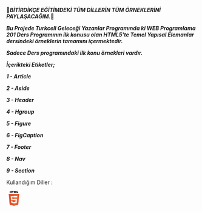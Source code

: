 🏅***BİTİRDİKÇE EĞİTİMDEKİ TÜM DİLLERİN TÜM ÖRNEKLERİNİ PAYLAŞACAĞIM.***🏅

***Bu Projede Turkcell Geleceği Yazanlar Programında ki WEB Programlama 201 Ders Programının ilk konusu olan HTML5'te Temel Yapısal Elemanlar dersindeki örneklerin tamamını içermektedir.***

***Sadece Ders programındaki ilk konu örnekleri vardır.***

_***İçerikteki Etiketler;***_

***1 - Article***

***2 - Aside***

***3 - Header***

***4 - Hgroup***

***5 - Figure***

***6 - FigCaption***

***7 - Footer***

***8 - Nav***

***9 - Section***

Kullandığım Diller :

<p align="left"> <a href="https://www.w3.org/html/" target="_blank" rel="noreferrer"> <img src="https://raw.githubusercontent.com/devicons/devicon/master/icons/html5/html5-original-wordmark.svg" alt="html5" width="40" height="40"/> </a> </p>
